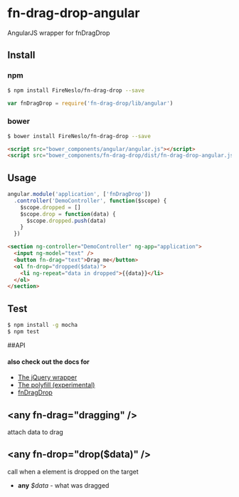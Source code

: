 fn-drag-drop-angular
===

AngularJS wrapper for fnDragDrop

## Install
### npm
```bash
$ npm install FireNeslo/fn-drag-drop --save
```
```js
var fnDragDrop = require('fn-drag-drop/lib/angular')
```
### bower
```bash
$ bower install FireNeslo/fn-drag-drop --save
```
```html
<script src="bower_components/angular/angular.js"></script>
<script src="bower_components/fn-drag-drop/dist/fn-drag-drop-angular.js"></script>
```
## Usage
```js
angular.module('application', ['fnDragDrop'])
  .controller('DemoController', function($scope) {
    $scope.dropped = []
    $scope.drop = function(data) {
      $scope.dropped.push(data)
    }
  })
```
```html
<section ng-controller="DemoController" ng-app="application">
  <input ng-model="text" />
  <button fn-drag="text">Drag me</button>
  <ol fn-drop="dropped($data)">
    <li ng-repeat="data in dropped">{{data}}</li>
  </ol>
</section>
```
## Test
```bash
$ npm install -g mocha
$ npm test
```
##API

#### also check out the docs for
* [The jQuery wrapper](jquery.md)
* [The polyfill (experimental)](polyfill.md)
* [fnDragDrop](../README.md)


## &lt;any fn-drag="dragging" /&gt;
attach data to drag

## &lt;any fn-drop="drop($data)" /&gt;
call when a element is dropped on the target
* **any** *$data* - what was dragged
